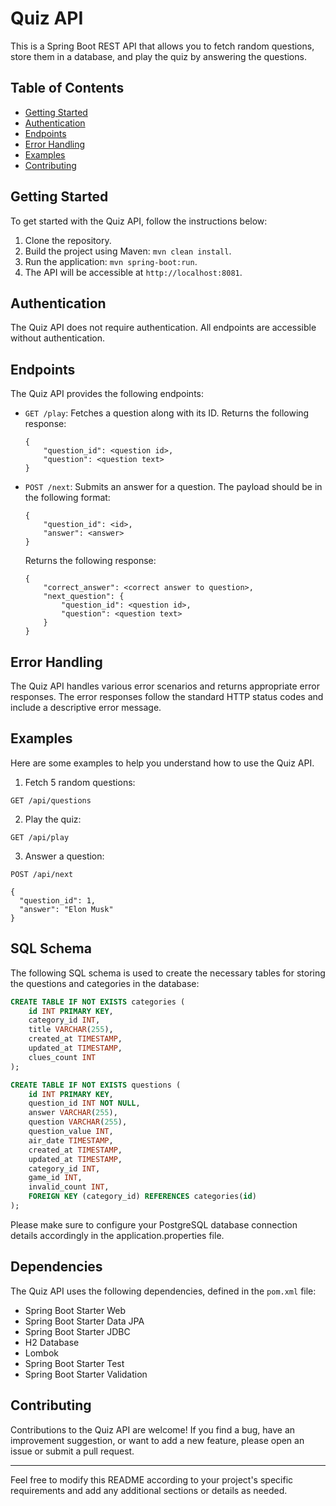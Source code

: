 # Quiz API

This is a Spring Boot REST API that allows you to fetch random questions, store them in a database, and play the quiz by answering the questions.

## Table of Contents
- [Getting Started](#getting-started)
- [Authentication](#authentication)
- [Endpoints](#endpoints)
- [Error Handling](#error-handling)
- [Examples](#examples)
- [Contributing](#contributing)

## Getting Started

To get started with the Quiz API, follow the instructions below:

1. Clone the repository.
2. Build the project using Maven: `mvn clean install`.
3. Run the application: `mvn spring-boot:run`.
4. The API will be accessible at `http://localhost:8081`.

## Authentication

The Quiz API does not require authentication. All endpoints are accessible without authentication.

## Endpoints

The Quiz API provides the following endpoints:

- `GET /play`: Fetches a question along with its ID. Returns the following response:
    ```
    {
        "question_id": <question id>,
        "question": <question text>
    }
    ```

- `POST /next`: Submits an answer for a question. The payload should be in the following format:
    ```
    {
        "question_id": <id>,
        "answer": <answer>
    }
    ```
  Returns the following response:
    ```
    {
        "correct_answer": <correct answer to question>,
        "next_question": {
            "question_id": <question id>,
            "question": <question text>
        }
    }
    ```

## Error Handling

The Quiz API handles various error scenarios and returns appropriate error responses. The error responses follow the standard HTTP status codes and include a descriptive error message.

## Examples

Here are some examples to help you understand how to use the Quiz API.

1. Fetch 5 random questions:

```
GET /api/questions
```

2. Play the quiz:

```
GET /api/play
```

3. Answer a question:

```
POST /api/next

{
  "question_id": 1,
  "answer": "Elon Musk"
}
```

## SQL Schema

The following SQL schema is used to create the necessary tables for storing the questions and categories in the database:

```sql
CREATE TABLE IF NOT EXISTS categories (
    id INT PRIMARY KEY,
    category_id INT,
    title VARCHAR(255),
    created_at TIMESTAMP,
    updated_at TIMESTAMP,
    clues_count INT
);

CREATE TABLE IF NOT EXISTS questions (
    id INT PRIMARY KEY,
    question_id INT NOT NULL,
    answer VARCHAR(255),
    question VARCHAR(255),
    question_value INT,
    air_date TIMESTAMP,
    created_at TIMESTAMP,
    updated_at TIMESTAMP,
    category_id INT,
    game_id INT,
    invalid_count INT,
    FOREIGN KEY (category_id) REFERENCES categories(id)
);
```

Please make sure to configure your PostgreSQL database connection details accordingly in the application.properties file.

## Dependencies

The Quiz API uses the following dependencies, defined in the `pom.xml` file:

- Spring Boot Starter Web
- Spring Boot Starter Data JPA
- Spring Boot Starter JDBC
- H2 Database
- Lombok
- Spring Boot Starter Test
- Spring Boot Starter Validation

## Contributing

Contributions to the Quiz API are welcome! If you find a bug, have an improvement suggestion, or want to add a new feature, please open an issue or submit a pull request.


---

Feel free to modify this README according to your project's specific requirements and add any additional sections or details as needed.
